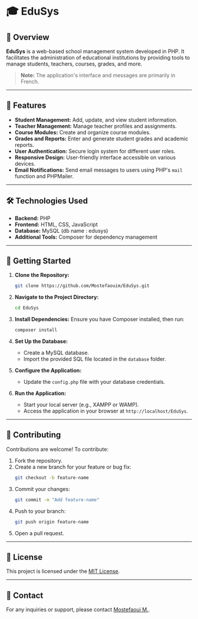 # 🎓 EduSys

## 📌 Overview

**EduSys** is a web-based school management system developed in PHP. It facilitates the administration of educational institutions by providing tools to manage students, teachers, courses, grades, and more.

> **Note:** The application's interface and messages are primarily in French.

---

## 🧰 Features

- **Student Management:** Add, update, and view student information.
- **Teacher Management:** Manage teacher profiles and assignments.
- **Course Modules:** Create and organize course modules.
- **Grades and Reports:** Enter and generate student grades and academic reports.
- **User Authentication:** Secure login system for different user roles.
- **Responsive Design:** User-friendly interface accessible on various devices.
- **Email Notifications:** Send email messages to users using PHP's `mail` function and PHPMailer.

---

## 🛠️ Technologies Used

- **Backend:** PHP
- **Frontend:** HTML, CSS, JavaScript
- **Database:** MySQL (db name : edusys)
- **Additional Tools:** Composer for dependency management

---

## 🚀 Getting Started

1. **Clone the Repository:**
   ```bash
   git clone https://github.com/Mostefaouim/EduSys.git
   ```

2. **Navigate to the Project Directory:**
   ```bash
   cd EduSys
   ```

3. **Install Dependencies:**
   Ensure you have Composer installed, then run:
   ```bash
   composer install
   ```

4. **Set Up the Database:**
   - Create a MySQL database.
   - Import the provided SQL file located in the `database` folder.

5. **Configure the Application:**
   - Update the `config.php` file with your database credentials.

6. **Run the Application:**
   - Start your local server (e.g., XAMPP or WAMP).
   - Access the application in your browser at `http://localhost/EduSys`.

---

## 🤝 Contributing

Contributions are welcome! To contribute:

1. Fork the repository.
2. Create a new branch for your feature or bug fix:
   ```bash
   git checkout -b feature-name
   ```
3. Commit your changes:
   ```bash
   git commit -m "Add feature-name"
   ```
4. Push to your branch:
   ```bash
   git push origin feature-name
   ```
5. Open a pull request.

---

## 📄 License

This project is licensed under the [MIT License](LICENSE).

---

## 📧 Contact

For any inquiries or support, please contact [Mostefaoui M.](mohammedmostefaoui2@gmail.com).